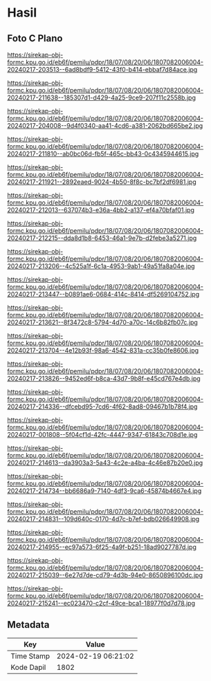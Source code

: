 # Hasil

## Foto C Plano

https://sirekap-obj-formc.kpu.go.id/eb6f/pemilu/pdpr/18/07/08/20/06/1807082006004-20240217-203513--6ad8bdf9-5412-43f0-b414-ebbaf7d84ace.jpg

https://sirekap-obj-formc.kpu.go.id/eb6f/pemilu/pdpr/18/07/08/20/06/1807082006004-20240217-211638--185307d1-d429-4a25-9ce9-207f11c2558b.jpg

https://sirekap-obj-formc.kpu.go.id/eb6f/pemilu/pdpr/18/07/08/20/06/1807082006004-20240217-204008--9d4f0340-aa41-4cd6-a381-2062bd665be2.jpg

https://sirekap-obj-formc.kpu.go.id/eb6f/pemilu/pdpr/18/07/08/20/06/1807082006004-20240217-211810--ab0bc06d-fb5f-465c-bb43-0c4345944615.jpg

https://sirekap-obj-formc.kpu.go.id/eb6f/pemilu/pdpr/18/07/08/20/06/1807082006004-20240217-211921--2892eaed-9024-4b50-8f8c-bc7bf2df6981.jpg

https://sirekap-obj-formc.kpu.go.id/eb6f/pemilu/pdpr/18/07/08/20/06/1807082006004-20240217-212013--637074b3-e36a-4bb2-a137-ef4a70bfaf01.jpg

https://sirekap-obj-formc.kpu.go.id/eb6f/pemilu/pdpr/18/07/08/20/06/1807082006004-20240217-212215--dda8d1b8-6453-46a1-9e7b-d2febe3a5271.jpg

https://sirekap-obj-formc.kpu.go.id/eb6f/pemilu/pdpr/18/07/08/20/06/1807082006004-20240217-213206--4c525a1f-6c1a-4953-9ab1-49a51fa8a04e.jpg

https://sirekap-obj-formc.kpu.go.id/eb6f/pemilu/pdpr/18/07/08/20/06/1807082006004-20240217-213447--b0891ae6-0684-414c-8414-df5269104752.jpg

https://sirekap-obj-formc.kpu.go.id/eb6f/pemilu/pdpr/18/07/08/20/06/1807082006004-20240217-213621--8f3472c8-5794-4d70-a70c-14c6b82fb07c.jpg

https://sirekap-obj-formc.kpu.go.id/eb6f/pemilu/pdpr/18/07/08/20/06/1807082006004-20240217-213704--4e12b93f-98a6-4542-831a-cc35b0fe8606.jpg

https://sirekap-obj-formc.kpu.go.id/eb6f/pemilu/pdpr/18/07/08/20/06/1807082006004-20240217-213826--9452ed6f-b8ca-43d7-9b8f-e45cd767e4db.jpg

https://sirekap-obj-formc.kpu.go.id/eb6f/pemilu/pdpr/18/07/08/20/06/1807082006004-20240217-214336--dfcebd95-7cd6-4f62-8ad8-09467b1b78f4.jpg

https://sirekap-obj-formc.kpu.go.id/eb6f/pemilu/pdpr/18/07/08/20/06/1807082006004-20240217-001808--5f04cf1d-42fc-4447-9347-61843c708d1e.jpg

https://sirekap-obj-formc.kpu.go.id/eb6f/pemilu/pdpr/18/07/08/20/06/1807082006004-20240217-214613--da3903a3-5a43-4c2e-a4ba-4c46e87b20e0.jpg

https://sirekap-obj-formc.kpu.go.id/eb6f/pemilu/pdpr/18/07/08/20/06/1807082006004-20240217-214734--bb6686a9-7140-4df3-9ca6-45874b4667e4.jpg

https://sirekap-obj-formc.kpu.go.id/eb6f/pemilu/pdpr/18/07/08/20/06/1807082006004-20240217-214831--109d640c-0170-4d7c-b7ef-bdb026649908.jpg

https://sirekap-obj-formc.kpu.go.id/eb6f/pemilu/pdpr/18/07/08/20/06/1807082006004-20240217-214955--ec97a573-6f25-4a9f-b251-18ad9027787d.jpg

https://sirekap-obj-formc.kpu.go.id/eb6f/pemilu/pdpr/18/07/08/20/06/1807082006004-20240217-215039--6e27d7de-cd79-4d3b-94e0-8650896100dc.jpg

https://sirekap-obj-formc.kpu.go.id/eb6f/pemilu/pdpr/18/07/08/20/06/1807082006004-20240217-215241--ec023470-c2cf-49ce-bca1-18977f0d7d78.jpg


## Metadata

| Key        | Value               |
| ---------- | ------------------- |
| Time Stamp | 2024-02-19 06:21:02 |
| Kode Dapil | 1802                |




